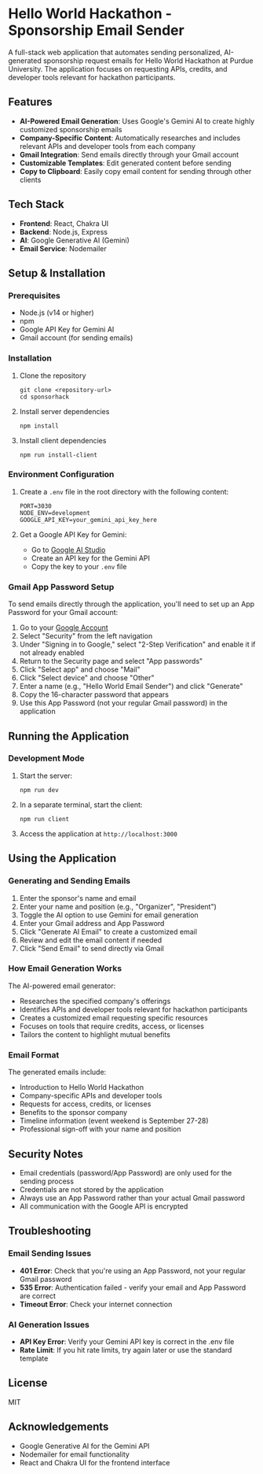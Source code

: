 # Hello World Hackathon - Sponsorship Email Sender

A full-stack web application that automates sending personalized, AI-generated sponsorship request emails for Hello World Hackathon at Purdue University. The application focuses on requesting APIs, credits, and developer tools relevant for hackathon participants.

## Features

- **AI-Powered Email Generation**: Uses Google's Gemini AI to create highly customized sponsorship emails
- **Company-Specific Content**: Automatically researches and includes relevant APIs and developer tools from each company
- **Gmail Integration**: Send emails directly through your Gmail account
- **Customizable Templates**: Edit generated content before sending
- **Copy to Clipboard**: Easily copy email content for sending through other clients

## Tech Stack

- **Frontend**: React, Chakra UI
- **Backend**: Node.js, Express
- **AI**: Google Generative AI (Gemini)
- **Email Service**: Nodemailer

## Setup & Installation

### Prerequisites

- Node.js (v14 or higher)
- npm
- Google API Key for Gemini AI
- Gmail account (for sending emails)

### Installation

1. Clone the repository
   ```
   git clone <repository-url>
   cd sponsorhack
   ```

2. Install server dependencies
   ```
   npm install
   ```

3. Install client dependencies
   ```
   npm run install-client
   ```

### Environment Configuration

1. Create a `.env` file in the root directory with the following content:
   ```
   PORT=3030
   NODE_ENV=development
   GOOGLE_API_KEY=your_gemini_api_key_here
   ```

2. Get a Google API Key for Gemini:
   - Go to [Google AI Studio](https://makersuite.google.com/)
   - Create an API key for the Gemini API
   - Copy the key to your `.env` file

### Gmail App Password Setup

To send emails directly through the application, you'll need to set up an App Password for your Gmail account:

1. Go to your [Google Account](https://myaccount.google.com/)
2. Select "Security" from the left navigation
3. Under "Signing in to Google," select "2-Step Verification" and enable it if not already enabled
4. Return to the Security page and select "App passwords"
5. Click "Select app" and choose "Mail"
6. Click "Select device" and choose "Other"
7. Enter a name (e.g., "Hello World Email Sender") and click "Generate"
8. Copy the 16-character password that appears
9. Use this App Password (not your regular Gmail password) in the application

## Running the Application

### Development Mode

1. Start the server:
   ```
   npm run dev
   ```

2. In a separate terminal, start the client:
   ```
   npm run client
   ```

3. Access the application at `http://localhost:3000`

## Using the Application

### Generating and Sending Emails

1. Enter the sponsor's name and email
2. Enter your name and position (e.g., "Organizer", "President")
3. Toggle the AI option to use Gemini for email generation
4. Enter your Gmail address and App Password
5. Click "Generate AI Email" to create a customized email
6. Review and edit the email content if needed
7. Click "Send Email" to send directly via Gmail

### How Email Generation Works

The AI-powered email generator:
- Researches the specified company's offerings
- Identifies APIs and developer tools relevant for hackathon participants
- Creates a customized email requesting specific resources
- Focuses on tools that require credits, access, or licenses
- Tailors the content to highlight mutual benefits

### Email Format

The generated emails include:
- Introduction to Hello World Hackathon
- Company-specific APIs and developer tools
- Requests for access, credits, or licenses
- Benefits to the sponsor company
- Timeline information (event weekend is September 27-28)
- Professional sign-off with your name and position

## Security Notes

- Email credentials (password/App Password) are only used for the sending process
- Credentials are not stored by the application
- Always use an App Password rather than your actual Gmail password
- All communication with the Google API is encrypted

## Troubleshooting

### Email Sending Issues
- **401 Error**: Check that you're using an App Password, not your regular Gmail password
- **535 Error**: Authentication failed - verify your email and App Password are correct
- **Timeout Error**: Check your internet connection

### AI Generation Issues
- **API Key Error**: Verify your Gemini API key is correct in the .env file
- **Rate Limit**: If you hit rate limits, try again later or use the standard template

## License

MIT

## Acknowledgements

- Google Generative AI for the Gemini API
- Nodemailer for email functionality
- React and Chakra UI for the frontend interface 